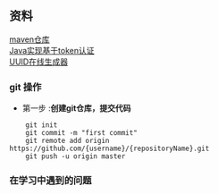 ##  资料  
[maven仓库](https://mvnrepository.com/artifact/com.auth0/java-jwt/3.8.3)   
[Java实现基于token认证](https://blog.csdn.net/Eye_Me/article/details/88720585)  
[UUID在线生成器](http://www.uuid.online)  

###  git 操作  

- 第一步  :**创建git仓库，提交代码**
```git
    git init
    git commit -m "first commit"
    git remote add origin https://github.com/{username}/{repositoryName}.git
    git push -u origin master
```  

### 在学习中遇到的问题  

